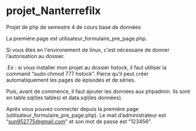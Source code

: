 # projet_Nanterrefilx
Projet de php de semestre 4 de cours base de données 

La première page est utilisateur_formulaire_pre_page.php.

Si vous êtes en l'environement de linux, c'est nécessaire de donner l’autorisation au dossier.

.Ex : si vous installer mon projet au dossier hstock, il faut utiliser la command “sudo chmod 777 hstock”. Parce qu’il peut créer automatiquement les pages de épisodes et de séries.

Puis, avant de commence, il faut ajouter les données aux phpadmin. Ils sont en table.sql(les tables) et data.sql(les données). 

Après vous pouvez connecter depuis la première page (utilisateur_formulaire_pre_page.php). Le mail d’administrateur est “sun952775@gmail.com” et son mot de passe est “123456”.
